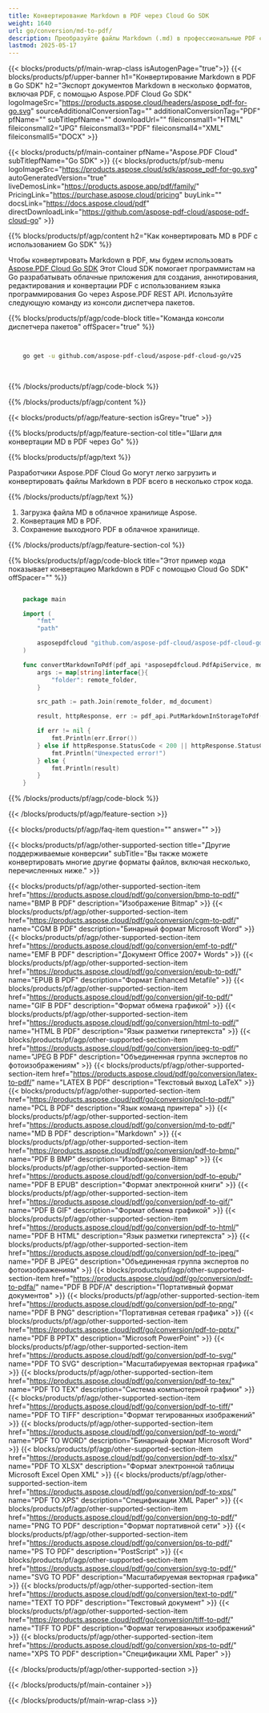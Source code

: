 ```yaml
---
title: Конвертирование Markdown в PDF через Cloud Go SDK
weight: 1640
url: go/conversion/md-to-pdf/
description: Преобразуйте файлы Markdown (.md) в профессиональные PDF с использованием Aspose.PDF Cloud SDK для Go.
lastmod: 2025-05-17
---
```


{{< blocks/products/pf/main-wrap-class isAutogenPage="true">}}
{{< blocks/products/pf/upper-banner h1="Конвертирование Markdown в PDF в Go SDK" h2="Экспорт документов Markdown в несколько форматов, включая PDF, с помощью Aspose.PDF Cloud Go SDK" logoImageSrc="https://products.aspose.cloud/headers/aspose_pdf-for-go.svg" sourceAdditionalConversionTag="" additionalConversionTag="PDF" pfName="" subTitlepfName="" downloadUrl="" fileiconsmall1="HTML" fileiconsmall2="JPG" fileiconsmall3="PDF" fileiconsmall4="XML" fileiconsmall5="DOCX" >}}

{{< blocks/products/pf/main-container pfName="Aspose.PDF Cloud" subTitlepfName="Go SDK" >}}
{{< blocks/products/pf/sub-menu logoImageSrc="https://products.aspose.cloud/sdk/aspose_pdf-for-go.svg"
autoGeneratedVersion="true"
liveDemosLink="https://products.aspose.app/pdf/family/" PricingLink="https://purchase.aspose.cloud/pricing" buyLink="" docsLink="https://docs.aspose.cloud/pdf"  directDownloadLink="https://github.com/aspose-pdf-cloud/aspose-pdf-cloud-go" >}}

{{% blocks/products/pf/agp/content h2="Как конвертировать MD в PDF с использованием Go SDK" %}}

Чтобы конвертировать Markdown в PDF, мы будем использовать
[Aspose.PDF Cloud Go SDK](https://products.aspose.cloud/pdf/go/)
Этот Cloud SDK помогает программистам на Go разрабатывать облачные приложения для создания, аннотирования, редактирования и конвертации PDF с использованием языка программирования Go через Aspose.PDF REST API. Используйте следующую команду из консоли диспетчера пакетов.

{{% blocks/products/pf/agp/code-block title="Команда консоли диспетчера пакетов" offSpacer="true" %}}

```bash

     
    go get -u github.com/aspose-pdf-cloud/aspose-pdf-cloud-go/v25
     
     

```

{{% /blocks/products/pf/agp/code-block %}}

{{% /blocks/products/pf/agp/content %}}

{{< blocks/products/pf/agp/feature-section isGrey="true" >}}

{{% blocks/products/pf/agp/feature-section-col title="Шаги для конвертации MD в PDF через Go" %}}

{{% blocks/products/pf/agp/text %}}

Разработчики Aspose.PDF Cloud Go могут легко загрузить и конвертировать файлы Markdown в PDF всего в несколько строк кода.

{{% /blocks/products/pf/agp/text %}}

1. Загрузка файла MD в облачное хранилище Aspose.
1. Конвертация MD в PDF.
1. Сохранение выходного PDF в облачное хранилище.

{{% /blocks/products/pf/agp/feature-section-col %}}

{{% blocks/products/pf/agp/code-block title="Этот пример кода показывает конвертацию Markdown в PDF с помощью Cloud Go SDK" offSpacer="" %}}

```go

    package main

    import (
        "fmt"
        "path"

        asposepdfcloud "github.com/aspose-pdf-cloud/aspose-pdf-cloud-go/v25"
    )

    func convertMarkdownToPdf(pdf_api *asposepdfcloud.PdfApiService, md_document string, pdf_name string, remote_folder string) {
        args := map[string]interface{}{
            "folder": remote_folder,
        }

        src_path := path.Join(remote_folder, md_document)

        result, httpResponse, err := pdf_api.PutMarkdownInStorageToPdf(pdf_name, src_path, args)

        if err != nil {
            fmt.Println(err.Error())
        } else if httpResponse.StatusCode < 200 || httpResponse.StatusCode > 299 {
            fmt.Println("Unexpected error!")
        } else {
            fmt.Println(result)
        }
    }
```

{{% /blocks/products/pf/agp/code-block %}}

{{< /blocks/products/pf/agp/feature-section >}}

{{< blocks/products/pf/agp/faq-item question="" answer="" >}}

{{< blocks/products/pf/agp/other-supported-section title="Другие поддерживаемые конверсии" subTitle="Вы также можете конвертировать многие другие форматы файлов, включая несколько, перечисленных ниже." >}}

{{< blocks/products/pf/agp/other-supported-section-item href="https://products.aspose.cloud/pdf/go/conversion/bmp-to-pdf/" name="BMP В PDF" description="Изображение Bitmap" >}}
{{< blocks/products/pf/agp/other-supported-section-item href="https://products.aspose.cloud/pdf/go/conversion/cgm-to-pdf/" name="CGM В PDF" description="Бинарный формат Microsoft Word" >}}
{{< blocks/products/pf/agp/other-supported-section-item href="https://products.aspose.cloud/pdf/go/conversion/emf-to-pdf/" name="EMF В PDF" description="Документ Office 2007+ Words" >}}
{{< blocks/products/pf/agp/other-supported-section-item href="https://products.aspose.cloud/pdf/go/conversion/epub-to-pdf/" name="EPUB В PDF" description="Формат Enhanced Metafile" >}}
{{< blocks/products/pf/agp/other-supported-section-item href="https://products.aspose.cloud/pdf/go/conversion/gif-to-pdf/" name="GIF В PDF" description="Формат обмена графикой" >}}
{{< blocks/products/pf/agp/other-supported-section-item href="https://products.aspose.cloud/pdf/go/conversion/html-to-pdf/" name="HTML В PDF" description="Язык разметки гипертекста" >}}
{{< blocks/products/pf/agp/other-supported-section-item href="https://products.aspose.cloud/pdf/go/conversion/jpeg-to-pdf/" name="JPEG В PDF" description="Объединенная группа экспертов по фотоизображениям" >}}
{{< blocks/products/pf/agp/other-supported-section-item href="https://products.aspose.cloud/pdf/go/conversion/latex-to-pdf/" name="LATEX В PDF" description="Текстовый выход LaTeX" >}}
{{< blocks/products/pf/agp/other-supported-section-item href="https://products.aspose.cloud/pdf/go/conversion/pcl-to-pdf/" name="PCL В PDF" description="Язык команд принтера" >}}
{{< blocks/products/pf/agp/other-supported-section-item href="https://products.aspose.cloud/pdf/go/conversion/md-to-pdf/" name="MD В PDF" description="Markdown" >}}
{{< blocks/products/pf/agp/other-supported-section-item href="https://products.aspose.cloud/pdf/go/conversion/pdf-to-bmp/" name="PDF В BMP" description="Изображение Bitmap" >}}
{{< blocks/products/pf/agp/other-supported-section-item href="https://products.aspose.cloud/pdf/go/conversion/pdf-to-epub/" name="PDF В EPUB" description="Формат электронной книги" >}}
{{< blocks/products/pf/agp/other-supported-section-item href="https://products.aspose.cloud/pdf/go/conversion/pdf-to-gif/" name="PDF В GIF" description="Формат обмена графикой" >}}
{{< blocks/products/pf/agp/other-supported-section-item href="https://products.aspose.cloud/pdf/go/conversion/pdf-to-html/" name="PDF В HTML" description="Язык разметки гипертекста" >}}
{{< blocks/products/pf/agp/other-supported-section-item href="https://products.aspose.cloud/pdf/go/conversion/pdf-to-jpeg/" name="PDF В JPEG" description="Объединенная группа экспертов по фотоизображениям" >}}
{{< blocks/products/pf/agp/other-supported-section-item href="https://products.aspose.cloud/pdf/go/conversion/pdf-to-pdfa/" name="PDF В PDF/A" description="Портативный формат документов" >}}
{{< blocks/products/pf/agp/other-supported-section-item href="https://products.aspose.cloud/pdf/go/conversion/pdf-to-png/" name="PDF В PNG" description="Портативная сетевая графика" >}}
{{< blocks/products/pf/agp/other-supported-section-item href="https://products.aspose.cloud/pdf/go/conversion/pdf-to-pptx/" name="PDF В PPTX" description="Microsoft PowerPoint" >}}
{{< blocks/products/pf/agp/other-supported-section-item href="https://products.aspose.cloud/pdf/go/conversion/pdf-to-svg/" name="PDF TO SVG" description="Масштабируемая векторная графика" >}}
{{< blocks/products/pf/agp/other-supported-section-item href="https://products.aspose.cloud/pdf/go/conversion/pdf-to-tex/" name="PDF TO TEX" description="Система компьютерной графики" >}}
{{< blocks/products/pf/agp/other-supported-section-item href="https://products.aspose.cloud/pdf/go/conversion/pdf-to-tiff/" name="PDF TO TIFF" description="Формат тегированных изображений" >}}
{{< blocks/products/pf/agp/other-supported-section-item href="https://products.aspose.cloud/pdf/go/conversion/pdf-to-word/" name="PDF TO WORD" description="Бинарный формат Microsoft Word" >}}
{{< blocks/products/pf/agp/other-supported-section-item href="https://products.aspose.cloud/pdf/go/conversion/pdf-to-xlsx/" name="PDF TO XLSX" description="Формат электронной таблицы Microsoft Excel Open XML" >}}
{{< blocks/products/pf/agp/other-supported-section-item href="https://products.aspose.cloud/pdf/go/conversion/pdf-to-xps/" name="PDF TO XPS" description="Спецификации XML Paper" >}}
{{< blocks/products/pf/agp/other-supported-section-item href="https://products.aspose.cloud/pdf/go/conversion/png-to-pdf/" name="PNG TO PDF" description="Формат портативной сети" >}}
{{< blocks/products/pf/agp/other-supported-section-item href="https://products.aspose.cloud/pdf/go/conversion/ps-to-pdf/" name="PS TO PDF" description="PostScript" >}}
{{< blocks/products/pf/agp/other-supported-section-item href="https://products.aspose.cloud/pdf/go/conversion/svg-to-pdf/" name="SVG TO PDF" description="Масштабируемая векторная графика" >}}
{{< blocks/products/pf/agp/other-supported-section-item href="https://products.aspose.cloud/pdf/go/conversion/text-to-pdf/" name="TEXT TO PDF" description="Текстовый документ" >}}
{{< blocks/products/pf/agp/other-supported-section-item href="https://products.aspose.cloud/pdf/go/conversion/tiff-to-pdf/" name="TIFF TO PDF" description="Формат тегированных изображений" >}}
{{< blocks/products/pf/agp/other-supported-section-item href="https://products.aspose.cloud/pdf/go/conversion/xps-to-pdf/" name="XPS TO PDF" description="Спецификации XML Paper" >}}

{{< /blocks/products/pf/agp/other-supported-section >}}

{{< /blocks/products/pf/main-container >}}

{{< /blocks/products/pf/main-wrap-class >}}
